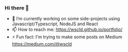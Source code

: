 ### Hi there 👋



- 🔭 I’m currently working on some side-projects using Javascript/Typescript, NodeJS and React
- 📫 How to reach me: https://wscld.github.io/portfolio/
- ⚡ Fun fact: I'm trying to make some posts on Medium https://medium.com/@wscld 

